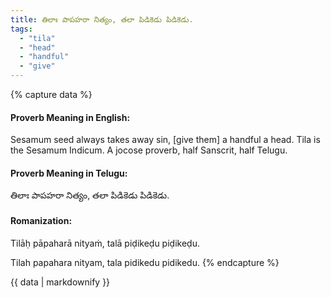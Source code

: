```yaml
---
title: తిలాః పాపహరా నిత్యం, తలా పిడికెడు పిడికెడు.
tags:
  - "tila"
  - "head"
  - "handful"
  - "give"
---
```


{% capture data %}
#### Proverb Meaning in English:
Sesamum seed always takes away sin, [give them] a handful a head.
Tila is the Sesamum Indicum.
A jocose proverb, half Sanscrit, half Telugu.

#### Proverb Meaning in Telugu:
తిలాః పాపహరా నిత్యం, తలా పిడికెడు పిడికెడు.

#### Romanization:
Tilāḥ pāpaharā nityaṁ, talā piḍikeḍu piḍikeḍu.

Tilah papahara nityam, tala pidikedu pidikedu.
{% endcapture %}

{{ data | markdownify }}

